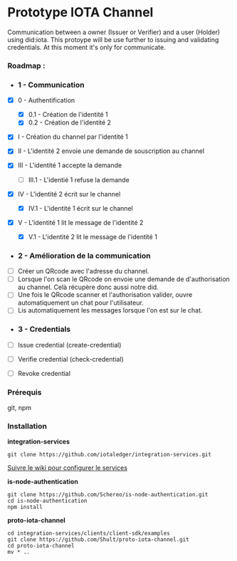 # Prototype IOTA Channel

Communication between a owner (Issuer or Verifier) and a user (Holder) using did:iota. This protoype will be use further to issuing and validating credentials. At this moment it's only for communicate.

### Roadmap : 

- ###  1 - Communication
- [x] 0 - Authentification
    - [x] 0.1 - Création de l'identité 1
    - [x] 0.2 - Création de l'identité 2

- [x] I - Création du channel par l'identité 1

- [x] II - L'identité 2 envoie une demande de souscription au channel

- [x] III - L'identité 1 accepte la demande
    - [ ] III.1 - L'identié 1 refuse la demande

- [x] IV - L'identité 2 écrit sur le channel
    - [x] IV.1 - L'identité 1 écrit sur le channel

- [x] V - L'identité 1 lit le message de l'identité 2
    - [x] V.1 - L'identité 2 lit le message de l'identité 1

- ### 2 - Amélioration de la communication
- [ ] Créer un QRcode avec l'adresse du channel.
- [ ] Lorsque l'on scan le QRcode on envoie une demande de d'authorisation au channel. Celà récupère donc aussi notre did.
- [ ] Une fois le QRcode scanner et l'authorisation valider, ouvre automatiquement un chat pour l'utilisateur. 
- [ ] Lis automatiquement les messages lorsque l'on est sur le chat.

- ### 3 - Credentials
- [ ] Issue credential (create-credential)
- [ ] Verifie credential (check-credential)
- [ ] Revoke credential


### Prérequis

git, npm

### Installation

**integration-services**
```
git clone https://github.com/iotaledger/integration-services.git
```
[Suivre le wiki pour configurer le services](https://wiki.iota.org/integration-services/getting_started/installation/node_setup)

**is-node-authentication**
```
git clone https://github.com/Schereo/is-node-authentication.git
cd is-node-authentication
npm install
```

**proto-iota-channel**
```
cd integration-services/clients/client-sdk/examples
git clone https://github.com/Shult/proto-iota-channel.git
cd proto-iota-channel
mv * ..
```
